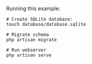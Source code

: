 Running this example:

```
# Create SQLite database:
touch database/database.sqlite

# Migrate schema
php artisan migrate

# Run webserver
php artisan serve
```
